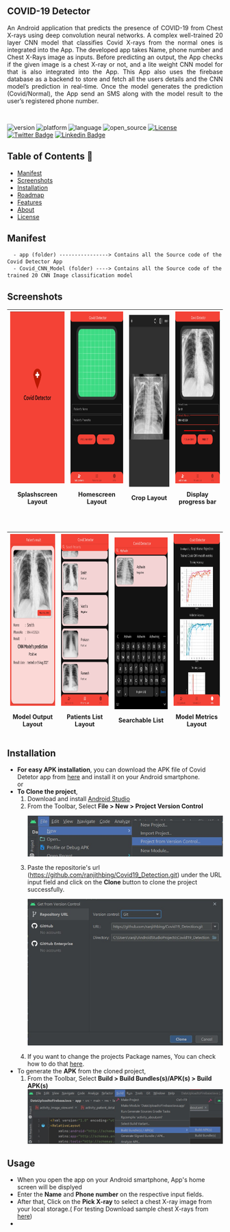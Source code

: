 ## COVID-19 Detector
<P align="justify">
An Android application that predicts the presence of COVID-19 from Chest X-rays using deep convolution neural networks. A complex well-trained 20 layer CNN model that classifies Covid X-rays from the normal ones is integrated into the App. The developed app takes Name, phone number and Chest X-Rays image as inputs. Before predicting an output, the App checks if the given image is a chest X-ray or not, and a lite weight CNN model for that is also integrated into the App. This App also uses the firebase database as a backend to store and fetch all the users details and the CNN model’s prediction in real-time. Once the model generates the prediction (Covid/Normal), the App send an SMS along with the model result to the user’s registered phone number.</P></br>

![version](https://img.shields.io/badge/Version-v1.1-orange) ![platform](https://img.shields.io/badge/Platform-Android-brightgreen) ![language](https://img.shields.io/badge/Language-java-yellow) ![open_source](https://camo.githubusercontent.com/97d4586afa582b2dcec2fa8ed7c84d02977a21c2dd1578ade6d48ed82296eb10/68747470733a2f2f6261646765732e66726170736f66742e636f6d2f6f732f76312f6f70656e2d736f757263652e7376673f763d313033) [![License](https://img.shields.io/badge/License-Apache%202.0-blue.svg)](https://opensource.org/licenses/Apache-2.0)<br>
[![Twitter Badge](https://img.shields.io/badge/-@ranjith_bing-1ca0f1?style=flat&labelColor=1ca0f1&logo=twitter&logoColor=white&link=https://twitter.com/ranjith_bing)](https://twitter.com/ranjith_bing)
[![Linkedin Badge](https://img.shields.io/badge/-Ranjithkumar-Rajendran?style=flat&logo=Linkedin&logoColor=white&link=https://www.linkedin.com/in/ranjithkumar-rajendran-565402182/)](https://www.linkedin.com/in/ranjithkumar-rajendran-565402182/)
</br>

## Table of Contents :beginner:

* [Manifest](#manifest)
* [Screenshots](#screenshots)
* [Installation](#installation)
* [Roadmap](#roadmap)
* [Features](#feature)
* [About](#about)
* [License](#license)

## Manifest

```
  - app (folder) ----------------> Contains all the Source code of the Covid Detector App
  - Covid_CNN_Model (folder) ----> Contains all the Source code of the trained 20 CNN Image classification model
```


## Screenshots

| <img src="App screenshots/Splash.jpg" height=400 width=210 > <P>Splashscreen Layout| <img src="App screenshots/home.jpg" height=400 width=210 > <P>Homescreen Layout | <img src="App screenshots/crop.jpg"  height=400 width=210> <P>Crop Layout  | <img src="App screenshots/home2.jpg" height=400 width=210> <P>Display progress bar  
| ---------------------------------------------- | -------------------------------------------- | ------------------------------------------- | ------------------------------------------- |
</br>

| <img src="App screenshots/output.jpg" height=400 width=210> <P>Model Output Layout | <img src="App screenshots/search1.jpg"  height=400 width=210> <P>Patients List Layout | <img src="App screenshots/search2.jpg" height=400 width=210> <P>Searchable List | <img src="App screenshots/metrics.jpg" height=400 width=210> <P>Model Metrics Layout
| ---------------------------------------------- | -------------------------------------------- | ------------------------------------------- |------------------------------------------- |
  
## Installation
  
  - <b>For easy APK installation</b>, you can download the APK file of Covid Detetor app from <a href="https://github.com/ranjithbing/Covid19_Detection/raw/master/Apk/Covid%20Detector.apk">here</a> and install it on your Android smartphone.<br>
  or
  - <b>To Clone the project</b>,
       1. Download and install <a href="https://developer.android.com/studio">Android Studio</a>
       2. From the Toolbar, Select <b>File > New > Project Version Control</b>
        <P align="center">
        <img src="App screenshots/clone1.jpg" ></P>
       3. Paste the repositorie's url (https://github.com/ranjithbing/Covid19_Detection.git) under the URL input field and click on the <b>Clone</b> button to clone the project successfully.<br>
        <P align="center">
        <img src="App screenshots/clone2.jpg"></P>
       4. If you want to change the projects Package names, You can check how to do that <a href="https://stackoverflow.com/questions/16804093/rename-package-in-android-studio">here</a>.
  - To generate the <b>APK</b> from the cloned project,
       1. From the Toolbar, Select <b>Build > Build Bundles(s)/APK(s) > Build APK(s)</b>
       <img src="App screenshots/GenerateApk.jpg"></P>
 ## Usage
  - When you open the app on your Android smartphone, App's home screen will be displyed
  - Enter the <b>Name</b> and <b>Phone number</b> on the respective input fields.
  - After that, Click on the <b>Pick X-ray</b> to select a chest X-ray image from your local storage.( For testing Download sample chest X-rays from <a href="https://github.com/ranjithbing/Covid19_Detection/tree/master/Covid_CNN_Model/X-ray%20Images%20for%20Testing">here<a>)
  - 
      
 
